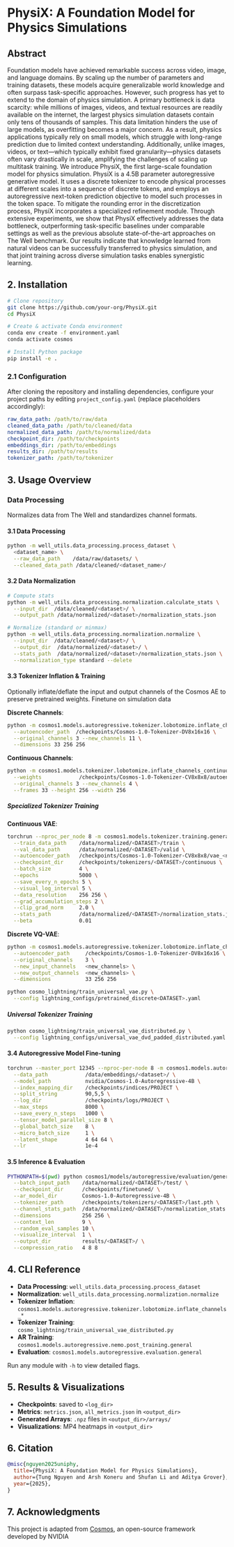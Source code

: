 # PhysiX: A Foundation Model for Physics Simulations

## Abstract

Foundation models have achieved remarkable success across video, image, and language domains. By scaling up the number of parameters and training datasets, these models acquire generalizable world knowledge and often surpass task-specific approaches. However, such progress has yet to extend to the domain of physics simulation. A primary bottleneck is data scarcity: while millions of images, videos, and textual resources are readily available on the internet, the largest physics simulation datasets contain only tens of thousands of samples. This data limitation hinders the use of large models, as overfitting becomes a major concern. As a result, physics applications typically rely on small models, which struggle with long-range prediction due to limited context understanding. Additionally, unlike images, videos, or text—which typically exhibit fixed granularity—physics datasets often vary drastically in scale, amplifying the challenges of scaling up multitask training. We introduce PhysiX, the first large-scale foundation model for physics simulation. PhysiX is a 4.5B parameter autoregressive generative model. It uses a discrete tokenizer to encode physical processes at different scales into a sequence of discrete tokens, and employs an autoregressive next-token prediction objective to model such processes in the token space. To mitigate the rounding error in the discretization process, PhysiX incorporates a specialized refinement module. Through extensive experiments, we show that PhysiX effectively addresses the data bottleneck, outperforming task-specific baselines under comparable settings as well as the previous absolute state-of-the-art approaches on The Well benchmark. Our results indicate that knowledge learned from natural videos can be successfully transferred to physics simulation, and that joint training across diverse simulation tasks enables synergistic learning.




## 2. Installation

```bash
# Clone repository
git clone https://github.com/your-org/PhysiX.git
cd PhysiX

# Create & activate Conda environment
conda env create -f environment.yaml
conda activate cosmos

# Install Python package
pip install -e .
```

### 2.1 Configuration

After cloning the repository and installing dependencies, configure your project paths by editing `project_config.yaml` (replace placeholders accordingly):

```yaml
raw_data_path: /path/to/raw/data
cleaned_data_path: /path/to/cleaned/data
normalized_data_path: /path/to/normalized/data
checkpoint_dir: /path/to/checkpoints
embeddings_dir: /path/to/embeddings
results_dir: /path/to/results
tokenizer_path: /path/to/tokenizer
```


## 3. Usage Overview

### Data Processing

Normalizes data from The Well and standardizes channel formats.

#### 3.1 Data Processing

```bash
python -m well_utils.data_processing.process_dataset \
  <dataset_name> \
  --raw_data_path    /data/raw/datasets/ \
  --cleaned_data_path /data/cleaned/<dataset_name>/
```

#### 3.2 Data Normalization

```bash
# Compute stats
python -m well_utils.data_processing.normalization.calculate_stats \
  --input_dir  /data/cleaned/<dataset>/ \
  --output_path /data/normalized/<dataset>/normalization_stats.json

# Normalize (standard or minmax)
python -m well_utils.data_processing.normalization.normalize \
  --input_dir  /data/cleaned/<dataset>/ \
  --output_dir  /data/normalized/<dataset>/ \
  --stats_path  /data/normalized/<dataset>/normalization_stats.json \
  --normalization_type standard --delete
```

#### 3.3 Tokenizer Inflation & Training

Optionally inflate/deflate the input and output channels of the Cosmos AE to preserve pretrained weights. Finetune on simulation data

**Discrete Channels**:
```bash
python -m cosmos1.models.autoregressive.tokenizer.lobotomize.inflate_channels_discrete \
  --autoencoder_path  /checkpoints/Cosmos-1.0-Tokenizer-DV8x16x16 \
  --original_channels 3 --new_channels 11 \
  --dimensions 33 256 256
```

**Continuous Channels**:
```bash
python -m cosmos1.models.tokenizer.lobotomize.inflate_channels_continuous \
  --weights            /checkpoints/Cosmos-1.0-Tokenizer-CV8x8x8/autoencoder.jit \
  --original_channels 3 --new_channels 4 \
  --frames 33 --height 256 --width 256
```

##### Specialized Tokenizer Training

**Continuous VAE**:
```bash
torchrun --nproc_per_node 8 -m cosmos1.models.tokenizer.training.general \
  --train_data_path    /data/normalized/<DATASET>/train \
  --val_data_path      /data/normalized/<DATASET>/valid \
  --autoencoder_path   /checkpoints/Cosmos-1.0-Tokenizer-CV8x8x8/vae_<new_channels>c.pt \
  --checkpoint_dir     /checkpoints/tokenizers/<DATASET>/continuous \
  --batch_size         4 \
  --epochs             5000 \
  --save_every_n_epochs 5 \
  --visual_log_interval 5 \
  --data_resolution    256 256 \
  --grad_accumulation_steps 2 \
  --clip_grad_norm     2.0 \
  --stats_path         /data/normalized/<DATASET>/normalization_stats.json \
  --beta               0.01
```

**Discrete VQ-VAE**:
```bash
python -m cosmos1.models.autoregressive.tokenizer.lobotomize.inflate_channels_discrete \
  --autoencoder_path     /checkpoints/Cosmos-1.0-Tokenizer-DV8x16x16 \
  --original_channels    3 \
  --new_input_channels   <new_channels> \
  --new_output_channels  <new_channels> \
  --dimensions           33 256 256

python cosmo_lightning/train_universal_vae.py \
  --config lightning_configs/pretrained_discrete<DATASET>.yaml
```

##### Universal Tokenizer Training

```bash
python cosmo_lightning/train_universal_vae_distributed.py \
  --config lightning_configs/universal_vae_dvd_padded_distributed.yaml
```

#### 3.4 Autoregressive Model Fine-tuning

```bash
torchrun --master_port 12345 --nproc-per-node 8 -m cosmos1.models.autoregressive.nemo.post_training.general \
  --data_path            /data/embeddings/<dataset>/ \
  --model_path           nvidia/Cosmos-1.0-Autoregressive-4B \
  --index_mapping_dir    /checkpoints/indices/PROJECT \
  --split_string         90,5,5 \
  --log_dir              /checkpoints/logs/PROJECT \
  --max_steps            8000 \
  --save_every_n_steps   1000 \
  --tensor_model_parallel_size 8 \
  --global_batch_size    8 \
  --micro_batch_size     1 \
  --latent_shape         4 64 64 \
  --lr                   1e-4
```

#### 3.5 Inference & Evaluation

```bash
PYTHONPATH=$(pwd) python cosmos1/models/autoregressive/evaluation/general.py \
  --batch_input_path    /data/normalized/<DATASET>/test/ \
  --checkpoint_dir      /checkpoints/finetuned/ \
  --ar_model_dir        Cosmos-1.0-Autoregressive-4B \
  --tokenizer_path      /checkpoints/tokenizers/<DATASET>/last.pth \
  --channel_stats_path  /data/normalized/<DATASET>/normalization_stats.json \
  --dimensions          256 256 \
  --context_len         9 \
  --random_eval_samples 10 \
  --visualize_interval  1 \
  --output_dir          results/<DATASET>/ \
  --compression_ratio   4 8 8
```

## 4. CLI Reference

- **Data Processing**: `well_utils.data_processing.process_dataset`  
- **Normalization**: `well_utils.data_processing.normalization.normalize`  
- **Tokenizer Inflation**: `cosmos1.models.autoregressive.tokenizer.lobotomize.inflate_channels_*`  
- **Tokenizer Training**: `cosmo_lightning/train_universal_vae_distributed.py`  
- **AR Training**: `cosmos1.models.autoregressive.nemo.post_training.general`  
- **Evaluation**: `cosmos1.models.autoregressive.evaluation.general`  

Run any module with `-h` to view detailed flags.

## 5. Results & Visualizations

- **Checkpoints**: saved to `<log_dir>`  
- **Metrics**: `metrics.json`, `all_metrics.json` in `<output_dir>`  
- **Generated Arrays**: `.npz` files in `<output_dir>/arrays/`  
- **Visualizations**: MP4 heatmaps in `<output_dir>`

## 6. Citation

```bibtex
@misc{nguyen2025uniphy,
  title={PhysiX: A Foundation Model for Physics Simulations},
  author={Tung Nguyen and Arsh Koneru and Shufan Li and Aditya Grover},
  year={2025},
}
```

## 7. Acknowledgments

This project is adapted from [Cosmos](https://github.com/nvidia-cosmos/cosmos-predict1), an open-source framework developed by NVIDIA
